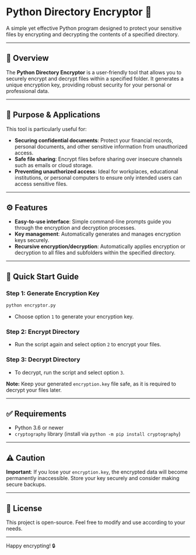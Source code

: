 # Python Directory Encryptor 🔐

A simple yet effective Python program designed to protect your sensitive files by encrypting and decrypting the contents of a specified directory.

---

## 📌 Overview

The **Python Directory Encryptor** is a user-friendly tool that allows you to securely encrypt and decrypt files within a specified folder. It generates a unique encryption key, providing robust security for your personal or professional data.

---

## 🎯 Purpose & Applications

This tool is particularly useful for:

- **Securing confidential documents**: Protect your financial records, personal documents, and other sensitive information from unauthorized access.
- **Safe file sharing**: Encrypt files before sharing over insecure channels such as emails or cloud storage.
- **Preventing unauthorized access**: Ideal for workplaces, educational institutions, or personal computers to ensure only intended users can access sensitive files.

---

## ⚙️ Features

- **Easy-to-use interface**: Simple command-line prompts guide you through the encryption and decryption processes.
- **Key management**: Automatically generates and manages encryption keys securely.
- **Recursive encryption/decryption**: Automatically applies encryption or decryption to all files and subfolders within the specified directory.

---

## 🚀 Quick Start Guide

### Step 1: Generate Encryption Key

```bash
python encryptor.py
```
- Choose option `1` to generate your encryption key.  

### Step 2: Encrypt Directory

- Run the script again and select option `2` to encrypt your files.

### Step 3: Decrypt Directory

- To decrypt, run the script and select option `3`.  

**Note:** Keep your generated `encryption.key` file safe, as it is required to decrypt your files later.

---

## ✅ Requirements

- Python 3.6 or newer
- `cryptography` library (install via `python -m pip install cryptography`)

---

## ⚠️ Caution

**Important**: If you lose your `encryption.key`, the encrypted data will become permanently inaccessible. Store your key securely and consider making secure backups.

---

## 📃 License

This project is open-source. Feel free to modify and use according to your needs.

---

Happy encrypting! 🔒
